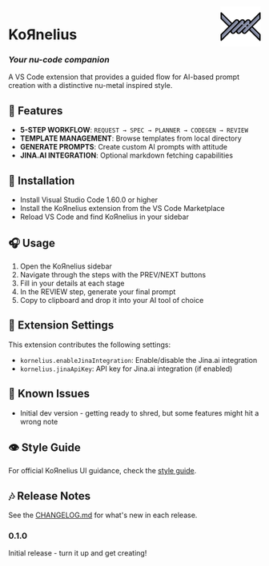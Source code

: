 <img src="media/barbed-wire-color.svg" width="80" height="80" align="right" alt="KoЯnelius barbed wire logo" />

# KoЯnelius

### *Your nu-code companion*

A VS Code extension that provides a guided flow for AI-based prompt creation with a distinctive nu-metal inspired style.

## 🎸 Features

- **5-STEP WORKFLOW**: `REQUEST → SPEC → PLANNER → CODEGEN → REVIEW`
- **TEMPLATE MANAGEMENT**: Browse templates from local directory
- **GENERATE PROMPTS**: Create custom AI prompts with attitude
- **JINA.AI INTEGRATION**: Optional markdown fetching capabilities

## 🤘 Installation

- Install Visual Studio Code 1.60.0 or higher
- Install the KoЯnelius extension from the VS Code Marketplace
- Reload VS Code and find KoЯnelius in your sidebar

## 🎧 Usage

1. Open the KoЯnelius sidebar
2. Navigate through the steps with the PREV/NEXT buttons
3. Fill in your details at each stage
4. In the REVIEW step, generate your final prompt
5. Copy to clipboard and drop it into your AI tool of choice

## 🎤 Extension Settings

This extension contributes the following settings:

- `kornelius.enableJinaIntegration`: Enable/disable the Jina.ai integration
- `kornelius.jinaApiKey`: API key for Jina.ai integration (if enabled)

## 🥁 Known Issues

- Initial dev version - getting ready to shred, but some features might hit a wrong note

## 👁️ Style Guide

For official KoЯnelius UI guidance, check the [style guide](docs/styleguide.md).

## 🎶 Release Notes

See the [CHANGELOG.md](CHANGELOG.md) for what's new in each release.

### 0.1.0

Initial release - turn it up and get creating!
